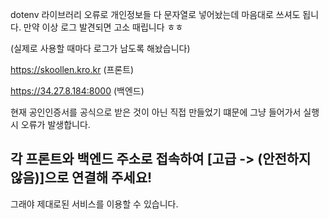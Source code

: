 dotenv 라이브러리 오류로 개인정보들 다 문자열로 넣어놨는데 마음대로 쓰셔도 됩니다. 만약 이상 로그 발견되면 고소 때립니다 ㅎㅎ

(실제로 사용할 때마다 로그가 남도록 해놨습니다)

https://skoollen.kro.kr (프론트)

https://34.27.8.184:8000 (백엔드)

현재 공인인증서를 공식으로 받은 것이 아닌 직접 만들었기 떄문에 그냥 들어가서 실행시 오류가 발생합니다.
## 각 프론트와 백엔드 주소로 접속하여 [고급 -> (안전하지 않음)]으로 연결해 주세요!

그래야 제대로된 서비스를 이용할 수 있습니다.

